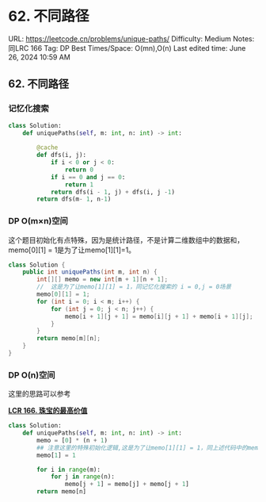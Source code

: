 # 62. 不同路径

URL: https://leetcode.cn/problems/unique-paths/
Difficulty: Medium
Notes: 同LRC 166
Tag: DP
Best Times/Space: O(mn),O(n)
Last edited time: June 26, 2024 10:59 AM

## **62. 不同路径**

### 记忆化搜索

```python
class Solution:
    def uniquePaths(self, m: int, n: int) -> int:
        
        @cache
        def dfs(i, j):
            if i < 0 or j < 0:
                return 0
            if i == 0 and j == 0:
                return 1
            return dfs(i - 1, j) + dfs(i, j -1)
        return dfs(m- 1, n-1)
```

### DP O(m×n)空间

这个题目初始化有点特殊，因为是统计路径，不是计算二维数组中的数据和，        memo[0][1] = 1是为了让memo[1][1]=1。

```java
class Solution {
    public int uniquePaths(int m, int n) {
        int[][] memo = new int[m + 1][n + 1];
        //  这是为了让memo[1][1] = 1，同记忆化搜索的 i = 0,j = 0场景
        memo[0][1] = 1;
        for (int i = 0; i < m; i++) {
            for (int j = 0; j < n; j++) {
                memo[i + 1][j + 1] = memo[i][j + 1] + memo[i + 1][j];
            }
        }
        return memo[m][n];
    }
}
```

### DP O(n)空间

这里的思路可以参考

[**LCR 166. 珠宝的最高价值**](LCR%20166%20%E7%8F%A0%E5%AE%9D%E7%9A%84%E6%9C%80%E9%AB%98%E4%BB%B7%E5%80%BC%200d01505cc79f45678736c69408a4fa31.md)

```python
class Solution:
    def uniquePaths(self, m: int, n: int) -> int:
        memo = [0] * (n + 1)
        ## 注意这里的特殊初始化逻辑,这是为了让memo[1][1] = 1，同上述代码中的memeo[0][1] = 1
        memo[1] = 1

        for i in range(m):
            for j in range(n):
                memo[j + 1] = memo[j] + memo[j + 1]
        return memo[n]
```